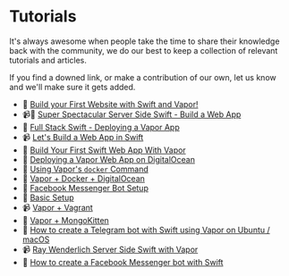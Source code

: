 # Tutorials

It's always awesome when people take the time to share their knowledge back with the community, we do our best to keep a collection of relevant tutorials and articles.

If you find a downed link, or make a contribution of our own, let us know and we'll make sure it gets added.

* 📖 [Build your First Website with Swift and Vapor!](http://martinlasek.com/en/serversiteswift/tutorial-first-swift-website-with-vapor.html)
* 📹📖 [Super Spectacular Server Side Swift - Build a Web App](https://realm.io/news/slug-edward-jiang-server-side-swift/)
* 📖 [Full Stack Swift - Deploying a Vapor App](https://medium.com/@xcadaverx/full-stack-swift-deploying-a-vapor-app-4a190bc0a8d#.p93acu7xp)
* 📹 [Let's Build a Web App in Swift](https://www.youtube.com/watch?v=OuPT2FFKCos)
* 📖 [Build Your First Swift Web App With Vapor](https://stormpath.com/blog/tutorial-build-first-swift-web-app-vapor)
* 📖 [Deploying a Vapor Web App on DigitalOcean](https://medium.com/@BenjaminKJohnson/deploying-a-vapor-web-app-on-digitalocean-3bdeb4f504de#.4de7pr9pz)
* 📖 [Using Vapor's `docker` Command](http://finestructure.co/blog/2016/6/6/using-vapor-with-docker)
* 📖 [Vapor + Docker + DigitalOcean](http://finestructure.co/blog/2016/6/29/deploying-a-vapor-app-on-digital-ocean)
* 📖 [Facebook Messenger Bot Setup](https://medium.com/@MissionKao/messenger-bot-setup-using-swift-web-server-75ea0f7d3430#.n7dvjs8v7)
* 📖 [Basic Setup](https://medium.com/@timominous/basic-swift-server-setup-using-vapor-475b10e811b7#.4tpb2hrmn)
* 📹 [Vapor + Vagrant](https://www.youtube.com/watch?v=XA9CQTFFyFI)
* 📖 [Vapor + MongoKitten](https://medium.com/@joannis.orlandos/using-mongokitten-vapor-for-your-applications-24dbac2f5dd9#.4wv6a5kzm)
* 📖 [How to create a Telegram bot with Swift using Vapor on Ubuntu / macOS](https://www.fabriziobrancati.com/SwiftyBot)
* 📹 [Ray Wenderlich Server Side Swift with Vapor ](https://videos.raywenderlich.com/screencasts/server-side-swift-with-vapor-getting-started)
* 📖 [How to create a Facebook Messenger bot with Swift](https://www.fabriziobrancati.com/SwiftyBot-2)

